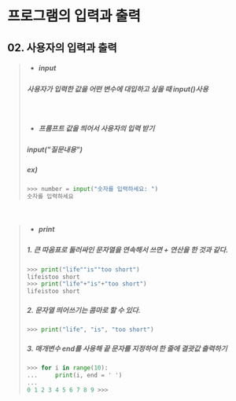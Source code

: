 # 프로그램의 입력과 출력
## 02. 사용자의 입력과 출력
>* ##### input
> ##### 사용자가 입력한 값을 어떤 변수에 대입하고 싶을 때 input()사용
> &nbsp;
> + ##### 프롬프트 값을 띄어서 사용자의 입력 받기
> ##### input("질문내용")
> ##### ex)
> ```python
> >>> number = input("숫자를 입력하세요: ")
> 숫자를 입력하세요
> ```
 &nbsp;
> + ##### print
> ##### 1. 큰 따옴표로 둘러싸인 문자열을 연속해서 쓰면 + 연산을 한 것과 같다.
>  ```python
> >>> print("life""is""too short")
> lifeistoo short
> >>> print("life"+"is"+"too short")
> lifeistoo short
> ```
>  ##### 2. 문자열 띄어쓰기는 콤마로 할 수 있다.
> ```python
> >>> print("life", "is", "too short")
> ```
> ##### 3. 매개변수 end를 사용해 끝 문자를 지정하여 한 줄에 결괏값 출력하기
> ```python
> >>> for i in range(10):
> ...     print(i, end = ' ')
> ...
> 0 1 2 3 4 5 6 7 8 9 >>>
> ```